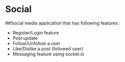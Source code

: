 # Social

##Social media application that has following features : 
* Register/Login feature
* Post update
* Follow/Unfollow a user
* Like/Dislike a post (followed user)
* Messaging feature using socket.io
